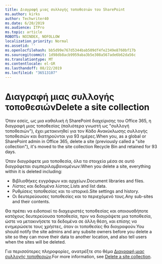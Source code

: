 ```yaml
---
title: Διαγραφή μιας συλλογής τοποθεσιών του SharePoint
ms.author: kirks
author: Techwriter40
ms.date: 6/20/2019
ms.audience: ITPro
ms.topic: article
ROBOTS: NOINDEX, NOFOLLOW
localization_priority: Normal
ms.assetid: ''
ms.openlocfilehash: bb5d99e767d5344bab509df4fe2349e8760bf17b
ms.sourcegitcommit: 1d98db8acb9959aba3b5e308a567ade6b62da56c
ms.translationtype: MT
ms.contentlocale: el-GR
ms.lasthandoff: 08/22/2019
ms.locfileid: "36513107"
---
```

# <a name="delete-a-site-collection"></a><span data-ttu-id="09036-102">Διαγραφή μιας συλλογής τοποθεσιών</span><span class="sxs-lookup"><span data-stu-id="09036-102">Delete a site collection</span></span>

<span data-ttu-id="09036-103">Όταν εσείς, ως μια καθολική ή SharePoint διαχείρισης του Office 365, η διαγραφή μιας τοποθεσίας (παλιότερα γνωστή ως "συλλογή τοποθεσιών"), έχει μετακινηθεί για τον Κάδο Ανακύκλωσης συλλογής τοποθεσιών και διατηρούνται για 93 ημέρες.</span><span class="sxs-lookup"><span data-stu-id="09036-103">When you, as a global or SharePoint admin in Office 365, delete a site (previously called a "site collection"), it's moved to the site collection Recycle Bin and retained for 93 days.</span></span> 

<span data-ttu-id="09036-104">Όταν διαγράφετε μια τοποθεσία, όλα τα στοιχεία μέσα σε αυτό διαγράφεται συμπεριλαμβανομένων:</span><span class="sxs-lookup"><span data-stu-id="09036-104">When you delete a site, everything within it is deleted including:</span></span>

- <span data-ttu-id="09036-105">Βιβλιοθήκες εγγράφων και αρχείων.</span><span class="sxs-lookup"><span data-stu-id="09036-105">Document libraries and files.</span></span>
- <span data-ttu-id="09036-106">Λίστες και δεδομένα λίστας.</span><span class="sxs-lookup"><span data-stu-id="09036-106">Lists and list data.</span></span>
- <span data-ttu-id="09036-107">Ρυθμίσεις τοποθεσίας και το ιστορικό.</span><span class="sxs-lookup"><span data-stu-id="09036-107">Site settings and history.</span></span>
- <span data-ttu-id="09036-108">Οι δευτερεύουσες τοποθεσίες και το περιεχόμενό τους.</span><span class="sxs-lookup"><span data-stu-id="09036-108">Any sub-sites and their contents.</span></span>

<span data-ttu-id="09036-109">Θα πρέπει να ειδοποιεί το διαχειριστές τοποθεσίας και οποιουσδήποτε κατόχους δευτερεύουσα τοποθεσία, πριν να διαγράψετε μια τοποθεσία, ώστε να μετακινήσετε τα δεδομένα σε άλλη θέση, και επίσης να ενημερώσετε τους χρήστες, όταν οι τοποθεσίες θα διαγραφούν.</span><span class="sxs-lookup"><span data-stu-id="09036-109">You should notify the site admins and any subsite owners before you delete a site so they can move their data to another location, and also tell users when the sites will be deleted.</span></span> 

<span data-ttu-id="09036-110">Για περισσότερες πληροφορίες, ανατρέξτε στο θέμα [Διαγραφή μιας συλλογής τοποθεσιών](https://docs.microsoft.com/sharepoint/delete-site-collection).</span><span class="sxs-lookup"><span data-stu-id="09036-110">For more information, see [Delete a site collection](https://docs.microsoft.com/sharepoint/delete-site-collection).</span></span> 